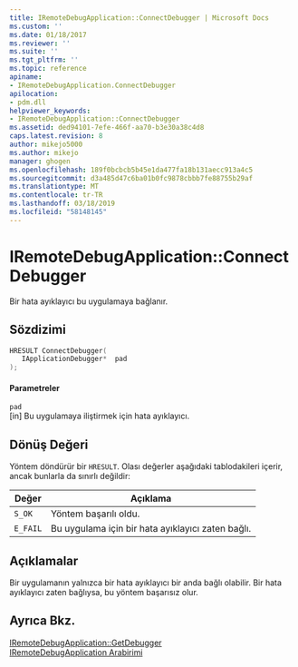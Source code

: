 ```yaml
---
title: IRemoteDebugApplication::ConnectDebugger | Microsoft Docs
ms.custom: ''
ms.date: 01/18/2017
ms.reviewer: ''
ms.suite: ''
ms.tgt_pltfrm: ''
ms.topic: reference
apiname:
- IRemoteDebugApplication.ConnectDebugger
apilocation:
- pdm.dll
helpviewer_keywords:
- IRemoteDebugApplication::ConnectDebugger
ms.assetid: ded94101-7efe-466f-aa70-b3e30a38c4d8
caps.latest.revision: 8
author: mikejo5000
ms.author: mikejo
manager: ghogen
ms.openlocfilehash: 189f0bcbcb5b45e1da477fa18b131aecc913a4c5
ms.sourcegitcommit: d3a485d47c6ba01b0fc9878cbbb7fe88755b29af
ms.translationtype: MT
ms.contentlocale: tr-TR
ms.lasthandoff: 03/18/2019
ms.locfileid: "58148145"
---
```

# <a name="iremotedebugapplicationconnectdebugger"></a>IRemoteDebugApplication::ConnectDebugger
Bir hata ayıklayıcı bu uygulamaya bağlanır.  
  
## <a name="syntax"></a>Sözdizimi  
  
```cpp
HRESULT ConnectDebugger(  
   IApplicationDebugger*  pad  
);  
```  
  
#### <a name="parameters"></a>Parametreler  
 `pad`  
 [in] Bu uygulamaya iliştirmek için hata ayıklayıcı.  
  
## <a name="return-value"></a>Dönüş Değeri  
 Yöntem döndürür bir `HRESULT`. Olası değerler aşağıdaki tablodakileri içerir, ancak bunlarla da sınırlı değildir:  
  
|Değer|Açıklama|  
|-----------|-----------------|  
|`S_OK`|Yöntem başarılı oldu.|  
|`E_FAIL`|Bu uygulama için bir hata ayıklayıcı zaten bağlı.|  
  
## <a name="remarks"></a>Açıklamalar  
 Bir uygulamanın yalnızca bir hata ayıklayıcı bir anda bağlı olabilir. Bir hata ayıklayıcı zaten bağlıysa, bu yöntem başarısız olur.  
  
## <a name="see-also"></a>Ayrıca Bkz.  
 [IRemoteDebugApplication::GetDebugger](../../winscript/reference/iremotedebugapplication-getdebugger.md)   
 [IRemoteDebugApplication Arabirimi](../../winscript/reference/iremotedebugapplication-interface.md)